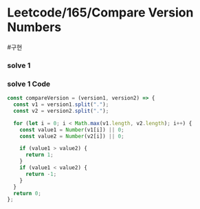# Leetcode/165/Compare Version Numbers

#구현

### solve 1

### solve 1 Code

```js
const compareVersion = (version1, version2) => {
  const v1 = version1.split(".");
  const v2 = version2.split(".");

  for (let i = 0; i < Math.max(v1.length, v2.length); i++) {
    const value1 = Number(v1[i]) || 0;
    const value2 = Number(v2[i]) || 0;

    if (value1 > value2) {
      return 1;
    }
    if (value1 < value2) {
      return -1;
    }
  }
  return 0;
};
```
